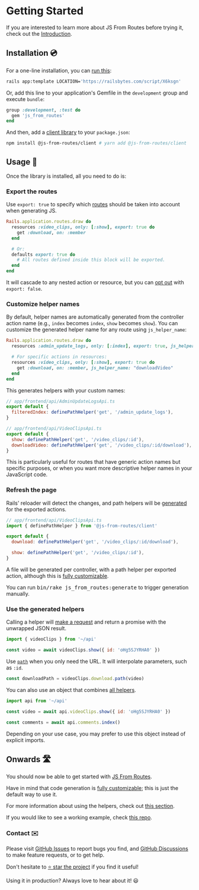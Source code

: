 [library]: https://github.com/ElMassimo/js_from_routes
[GitHub Issues]: https://github.com/ElMassimo/js_from_routes/issues?q=is%3Aissue+is%3Aopen+sort%3Aupdated-desc
[GitHub Discussions]: https://github.com/ElMassimo/js_from_routes/discussions
[client]: /client/
[config]: /config/
[rails bytes]: https://railsbytes.com/templates/X6ksgn
[codegen]: /guide/codegen
[path]: /client/#passing-parameters
[request]: /client/#submitting-data
[all helpers]: /config/#all-helpers-file
[ping]: https://github.com/ElMassimo/pingcrm-vite

[development]: /client/
[routes]: https://github.com/ElMassimo/js_from_routes/blob/main/playground/vanilla/config/routes.rb#L6
[export false]: https://github.com/ElMassimo/js_from_routes/blob/main/playground/vanilla/config/routes.rb#L18

# Getting Started

If you are interested to learn more about JS From Routes before trying it, check out the [Introduction](./introduction).

## Installation 💿

For a one-line installation, you can [run this][rails bytes]:

```bash
rails app:template LOCATION='https://railsbytes.com/script/X6ksgn'
```

Or, add this line to your application's Gemfile in the `development` group and execute `bundle`:

```ruby
group :development, :test do
  gem 'js_from_routes'
end
```

And then, add a [client library][client] to your `package.json`:

```bash
npm install @js-from-routes/client # yarn add @js-from-routes/client
```

## Usage 🚀

Once the library is installed, all you need to do is:

### Export the routes

Use `export: true` to specify which [routes] should be taken into account when generating JS.

```ruby {2}
Rails.application.routes.draw do
  resources :video_clips, only: [:show], export: true do
    get :download, on: :member
  end

  # Or:
  defaults export: true do
    # All routes defined inside this block will be exported.
  end
end
```

It will cascade to any nested action or resource, but you can [opt out][export false] with `export: false`.

### Customize helper names

By default, helper names are automatically generated from the controller action name (e.g., `index` becomes `index`, `show` becomes `show`). You can customize the generated helper name for any route using `js_helper_name`:

```ruby {2}
Rails.application.routes.draw do
  resources :admin_update_logs, only: [:index], export: true, js_helper_name: "filteredIndex"

  # For specific actions in resources:
  resources :video_clips, only: [:show], export: true do
    get :download, on: :member, js_helper_name: "downloadVideo"
  end
end
```

This generates helpers with your custom names:

```js
// app/frontend/api/AdminUpdateLogsApi.ts
export default {
  filteredIndex: definePathHelper('get', '/admin_update_logs'),
}

// app/frontend/api/VideoClipsApi.ts
export default {
  show: definePathHelper('get', '/video_clips/:id'),
  downloadVideo: definePathHelper('get', '/video_clips/:id/download'),
}
```

This is particularly useful for routes that have generic action names but specific purposes, or when you want more descriptive helper names in your JavaScript code.

### Refresh the page

Rails' reloader will detect the changes, and path helpers will be [generated][codegen] for the exported actions.

```js
// app/frontend/api/VideoClipsApi.ts
import { definePathHelper } from '@js-from-routes/client'

export default {
  download: definePathHelper('get', '/video_clips/:id/download'),

  show: definePathHelper('get', '/video_clips/:id'),
}
```

A file will be generated per controller, with a path helper per exported action, although this is [fully customizable][codegen].

You can run <kbd>bin/rake js_from_routes:generate</kbd> to trigger generation manually.

### Use the generated helpers

Calling a helper will [make a request][request] and return a promise with the unwrapped JSON result.

```js
import { videoClips } from '~/api'

const video = await videoClips.show({ id: 'oHg5SJYRHA0' })
```

Use [`path`][path] when you only need the URL. It will interpolate parameters, such as `:id`.

```js
const downloadPath = videoClips.download.path(video)
```

You can also use an object that combines [all helpers].

```js
import api from '~/api'

const video = await api.videoClips.show({ id: 'oHg5SJYRHA0' })

const comments = await api.comments.index()
```

Depending on your use case, you may prefer to use this object instead of explicit imports.

## Onwards 🛣

You should now be able to get started with [JS From Routes][library].

Have in mind that code generation is [fully customizable][codegen]; this is just the default way to use it.

For more information about using the helpers, check out [this section][development].

If you would like to see a working example, check [this repo][ping].

### Contact ✉️

Please visit [GitHub Issues] to report bugs you find, and [GitHub Discussions] to make feature requests, or to get help.

Don't hesitate to [⭐️ star the project][library] if you find it useful!

Using it in production? Always love to hear about it! 😃
